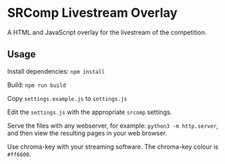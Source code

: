 # SRComp Livestream Overlay

A HTML and JavaScript overlay for the livestream of the competition.

## Usage

Install dependencies: `npm install`

Build: `npm run build`

Copy `settings.example.js` to `settings.js`

Edit the `settings.js` with the appropriate `srcomp` settings.

Serve the files with any webserver, for example: `python3 -m http.server`, and
then view the resulting pages in your web browser.

Use chroma-key with your streaming software. The chroma-key colour is `#ff6600‎`.
